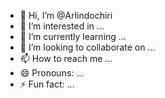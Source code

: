 - 👋 Hi, I’m @Arlindochiri
- 👀 I’m interested in ...
- 🌱 I’m currently learning ...
- 💞️ I’m looking to collaborate on ...
- 📫 How to reach me ...
- 😄 Pronouns: ...
- ⚡ Fun fact: ...

<!---
Arlindochiri/Arlindochiri is a ✨ special ✨ repository because its `README.md` (this file) appears on your GitHub profile.
You can click the Preview link to take a look at your changes.
--->

